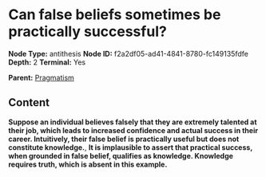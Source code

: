 # Can false beliefs sometimes be practically successful?

**Node Type:** antithesis
**Node ID:** f2a2df05-ad41-4841-8780-fc149135fdfe
**Depth:** 2
**Terminal:** Yes

**Parent:** [Pragmatism](pragmatism.md)

## Content

**Suppose an individual believes falsely that they are extremely talented at their job, which leads to increased confidence and actual success in their career. Intuitively, their false belief is practically useful but does not constitute knowledge.**, **It is implausible to assert that practical success, when grounded in false belief, qualifies as knowledge. Knowledge requires truth, which is absent in this example.**
